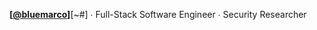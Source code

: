 **[[@bluemarco](hackerone.com/bluemarco)]**[~#] ∙ Full-Stack Software Engineer ∙ Security Researcher 

